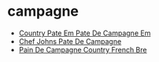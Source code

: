 # campagne

 * [Country Pate Em Pate De Campagne Em](index/c/country-pate-em-pate-de-campagne-em-350966.json)
 * [Chef Johns Pate De Campagne](index/c/chef-johns-pate-de-campagne.json)
 * [Pain De Campagne   Country French Bre](index/p/pain-de-campagne---country-french-bre.json)
